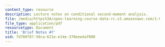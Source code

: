 ```yaml
---
content_type: resource
description: Lecture notes on conditional second-moment analysis.
file: /media/https%3A/open-learning-course-data-rc.s3.amazonaws.com/1-010-uncertainty-in-engineering-fall-2008/7d700f8750ca621ee14e370eeedaf000_notes_07.pdf
file_type: application/pdf
resourcetype: Document
title: 'Brief Notes #7'
uid: 7d700f87-50ca-621e-e14e-370eeedaf000
---
```

